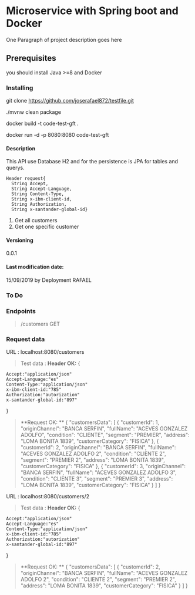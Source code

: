 # Microservice with Spring boot and Docker

One Paragraph of project description goes here

## Prerequisites

you should install Java >=8 and Docker


### Installing

git clone https://github.com/joserafael872/testfile.git

./mvnw clean package

docker build -t code-test-gft .

docker run -d -p 8080:8080 code-test-gft


#### Description

This API use Database H2 and for the persistence is JPA for tables and querys. 
	
	Header request{
      String Accept,
      String Accept-Language,
      String Content-Type,
      String x-ibm-client-id,
      String Authorization,
      String x-santander-global-id}
      
1. Get all customers
2. Get one specific customer

#### Versioning

0.0.1

#### Last modification date:
15/09/2019 by Deployment RAFAEL


### To Do


### Endpoints
> /customers GET

### Request data

URL : 
localhost:8080/customers

> Test data : 
> **Header OK:** {

	Accept:"application/json"
	Accept-Language:"es"
	Content-Type:"application/json"
	x-ibm-client-id:"785"
	Authorization:"autorization"
	x-santander-global-id:"897"
	
}

> **Request OK: ** {
    "customersData": [
        {
            "customerId": 1,
            "originChannel": "BANCA SERFIN",
            "fullName": "ACEVES GONZALEZ ADOLFO",
            "condition": "CLIENTE",
            "segment": "PREMIER",
            "address": "LOMA BONITA 1839",
            "customerCategory": "FISICA"
        },
        {
            "customerId": 2,
            "originChannel": "BANCA SERFIN",
            "fullName": "ACEVES GONZALEZ ADOLFO 2",
            "condition": "CLIENTE 2",
            "segment": "PREMIER 2",
            "address": "LOMA BONITA 1839",
            "customerCategory": "FISICA"
        },
        {
            "customerId": 3,
            "originChannel": "BANCA SERFIN",
            "fullName": "ACEVES GONZALEZ ADOLFO 3",
            "condition": "CLIENTE 3",
            "segment": "PREMIER 3",
            "address": "LOMA BONITA 1839",
            "customerCategory": "FISICA"
        }
    ]
}


URL : 
localhost:8080/customers/2

> Test data : 
> **Header OK:** {

	Accept:"application/json"
	Accept-Language:"es"
	Content-Type:"application/json"
	x-ibm-client-id:"785"
	Authorization:"autorization"
	x-santander-global-id:"897"
	
}

> **Request OK: ** {
    "customersData": [
        {
            "customerId": 2,
            "originChannel": "BANCA SERFIN",
            "fullName": "ACEVES GONZALEZ ADOLFO 2",
            "condition": "CLIENTE 2",
            "segment": "PREMIER 2",
            "address": "LOMA BONITA 1839",
            "customerCategory": "FISICA"
        }
    ]
}

